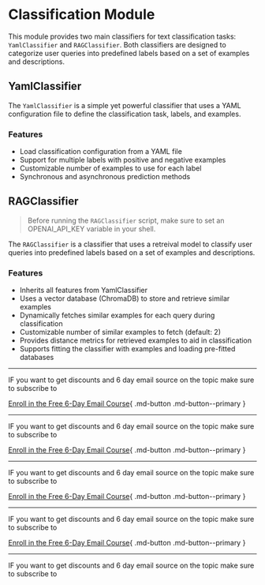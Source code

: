 # Classification Module

This module provides two main classifiers for text classification tasks: `YamlClassifier` and `RAGClassifier`. Both classifiers are designed to categorize user queries into predefined labels based on a set of examples and descriptions.

## YamlClassifier

The `YamlClassifier` is a simple yet powerful classifier that uses a YAML configuration file to define the classification task, labels, and examples.

### Features

- Load classification configuration from a YAML file
- Support for multiple labels with positive and negative examples
- Customizable number of examples to use for each label
- Synchronous and asynchronous prediction methods

## RAGClassifier

> Before running the `RAGClassifier` script, make sure to set an OPENAI_API_KEY variable in your shell.

The `RAGClassifier` is a classifier that uses a retreival model to classify user queries into predefined labels based on a set of examples and descriptions.

### Features

- Inherits all features from YamlClassifier
- Uses a vector database (ChromaDB) to store and retrieve similar examples
- Dynamically fetches similar examples for each query during classification
- Customizable number of similar examples to fetch (default: 2)
- Provides distance metrics for retrieved examples to aid in classification
- Supports fitting the classifier with examples and loading pre-fitted databases

---

IF you want to get discounts and 6 day email source on the topic make sure to subscribe to

[Enroll in the Free 6-Day Email Course](https://improvingrag.com/){ .md-button .md-button--primary }

---

IF you want to get discounts and 6 day email source on the topic make sure to subscribe to

[Enroll in the Free 6-Day Email Course](https://improvingrag.com/){ .md-button .md-button--primary }

---

IF you want to get discounts and 6 day email source on the topic make sure to subscribe to

[Enroll in the Free 6-Day Email Course](https://improvingrag.com/){ .md-button .md-button--primary }

---

IF you want to get discounts and 6 day email source on the topic make sure to subscribe to

[Enroll in the Free 6-Day Email Course](https://improvingrag.com/){ .md-button .md-button--primary }

---

IF you want to get discounts and 6 day email source on the topic make sure to subscribe to

<script async data-uid="010fd9b52b" src="https://fivesixseven.kit.com/010fd9b52b/index.js"></script>
